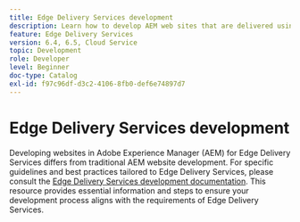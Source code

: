 ```yaml
---
title: Edge Delivery Services development
description: Learn how to develop AEM web sites that are delivered using Edge Delivery Services.
feature: Edge Delivery Services
version: 6.4, 6.5, Cloud Service
topic: Development
role: Developer
level: Beginner
doc-type: Catalog
exl-id: f97c96df-d3c2-4106-8fb0-def6e74897d7
---
```

# Edge Delivery Services development

Developing websites in Adobe Experience Manager (AEM) for Edge Delivery Services differs from traditional AEM website development. For specific guidelines and best practices tailored to Edge Delivery Services, please consult the [Edge Delivery Services development documentation](../edge-delivery-services/developing/prerequisites.md). This resource provides essential information and steps to ensure your development process aligns with the requirements of Edge Delivery Services.

